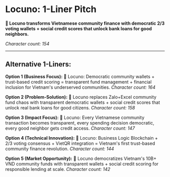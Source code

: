 # Locuno: 1-Liner Pitch

**🏦 Locuno transforms Vietnamese community finance with democratic 2/3 voting wallets + social credit scores that unlock bank loans for good neighbors.**

*Character count: 154*

---

## Alternative 1-Liners:

**Option 1 (Business Focus):**
🏦 Locuno: Democratic community wallets + trust-based credit scoring = transparent fund management + financial inclusion for Vietnam's underserved communities.
*Character count: 164*

**Option 2 (Problem-Solution):**
🏦 Locuno replaces Zalo+Excel community fund chaos with transparent democratic wallets + social credit scores that unlock real bank loans for good citizens.
*Character count: 158*

**Option 3 (Impact Focus):**
🏦 Locuno: Every Vietnamese community transaction becomes transparent, every spending decision democratic, every good neighbor gets credit access.
*Character count: 147*

**Option 4 (Technical Innovation):**
🏦 Locuno: Business Logic Blockchain + 2/3 voting consensus + VietQR integration = Vietnam's first trust-based community finance revolution.
*Character count: 144*

**Option 5 (Market Opportunity):**
🏦 Locuno democratizes Vietnam's 10B+ VND community funds with transparent wallets + social credit scoring for responsible lending at scale.
*Character count: 142*
